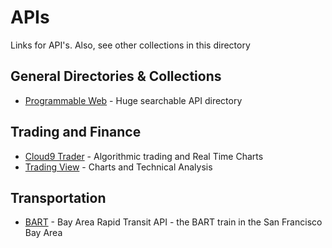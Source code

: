 # APIs
Links for API's. Also, see other collections in this directory

## General Directories & Collections
- [Programmable Web](http://www.programmableweb.com/apis/directory) - Huge searchable API directory

## Trading and Finance
- [Cloud9 Trader](https://www.cloud9trader.com/) - Algorithmic trading and Real Time Charts
- [Trading View](https://www.tradingview.com/) - Charts and Technical Analysis

## Transportation
- [BART](http://www.bart.gov/schedules/developers/api) - Bay Area Rapid Transit API - the BART train in the San Francisco Bay Area

